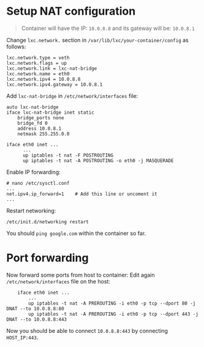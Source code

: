 # Setup NAT configuration 

> Container will have the IP: `10.0.8.8` and its gateway will be: `10.0.8.1`

Change `lxc.network.` section in `/var/lib/lxc/your-container/config` as follows: 

    lxc.network.type = veth
    lxc.network.flags = up
    lxc.network.link = lxc-nat-bridge
    lxc.network.name = eth0
    lxc.network.ipv4 = 10.0.8.8
    lxc.network.ipv4.gateway = 10.0.8.1
  
  
Add `lxc-nat-bridge` in `/etc/network/interfaces` file: 

    auto lxc-nat-bridge
    iface lxc-nat-bridge inet static
        bridge_ports none
        bridge_fd 0
        address 10.0.8.1
        netmask 255.255.0.0

    iface eth0 inet ...
          ...
          up iptables -t nat -F POSTROUTING
          up iptables -t nat -A POSTROUTING -o eth0 -j MASQUERADE
        
Enable IP forwarding: 

    # nano /etc/sysctl.conf
    ...
    net.ipv4.ip_forward=1    # Add this line or uncoment it
    ...
  
Restart networking: 

    /etc/init.d/networking restart
    
    
You should `ping google.com` within the container so far. 

# Port forwarding 

Now forward some ports from host to container: Edit again `/etc/network/interfaces` file on the host: 

        iface eth0 inet ...
            ...
            up iptables -t nat -A PREROUTING -i eth0 -p tcp --dport 80 -j DNAT --to 10.0.8.8:80
            up iptables -t nat -A PREROUTING -i eth0 -p tcp --dport 443 -j DNAT --to 10.0.8.8:443
            
Now you should be able to connect `10.0.8.8:443` by connecting `HOST_IP:443`. 
